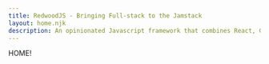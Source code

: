 ```yaml
---
title: RedwoodJS - Bringing Full-stack to the Jamstack
layout: home.njk
description: An opinionated Javascript framework that combines React, GraphQL, Prisma2, SQL, and lots more out of the box.
---
```


HOME!